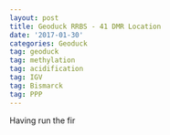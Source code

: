 ```yaml
---
layout: post
title: Geoduck RRBS - 41 DMR Location
date: '2017-01-30'
categories: Geoduck
tag: geoduck
tag: methylation
tag: acidification
tag: IGV
tag: Bismarck
tag: PPP
---
```


Having run the fir
